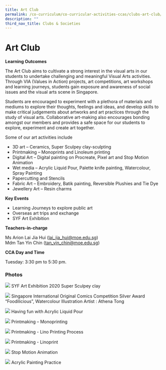 ```yaml
---
title: Art Club
permalink: /co-curriculum/co-curricular-activities-ccas/clubs-art-club/
description: ""
third_nav_title: Clubs & Societies
---
```

# **Art Club**

**Learning Outcomes**

The Art Club aims to cultivate a strong interest in the visual arts in our students to undertake challenging and meaningful Visual Arts activities. Through VIA (Values in Action) projects, art competitions, art workshops and learning journeys, students gain exposure and awareness of social issues and the visual arts scene in Singapore. 

Students are encouraged to experiment with a plethora of materials and mediums to explore their thoughts, feelings and ideas, and develop skills to make critical judgements about artworks and art practices through the study of visual arts. Collaborative art-making also encourages bonding amongst our members and provides a safe space for our students to explore, experiment and create art together. 

Some of our art activities include

*   3D art – Ceramics, Super Sculpey clay-sculpting
*   Printmaking – Monoprints and Linoleum printing
*   Digital Art – Digital painting on Procreate, Pixel art and Stop Motion Animation
*   Wet media – Acrylic Liquid Pour, Palette knife painting, Watercolour, Spray Painting
*   Papercutting and Stencils
*   Fabric Art – Embroidery, Batik painting, Reversible Plushies and Tie Dye
*   Jewellery Art – Resin charms

**Key Events**

*   Learning Journeys to explore public art
*   Overseas art trips and exchange
*   SYF Art Exhibition  
    

**Teachers-in-charge**

Ms Arion Lai Jia Hui ([lai\_jia\_hui@moe.edu.sg](mailto:lai_jia_hui@moe.edu.sg))  
Mdm Tan Yin Chin ([tan\_yin\_chin@moe.edu.sg](mailto:tan_yin_chin@moe.edu.sg))

**CCA Day and Time**

Tuesday: 3:30 pm to 5:30 pm.

### Photos

![](/images/Photo-1-SYF-Art-exhibition-2020-sculpey-clay-scaled.jpg)
SYF Art Exhibition 2020 Super Sculpey clay

![](/images/Photo-2-SGIOCC-Silver-Award-Athena-Tong-scaled.jpeg)
Singapore International Original Comics Competition Silver Award “Foodilicious”, Watercolour Illustration Artist : Athena Tong

![](/images/Photo-3-Acrylic-Liquid-Pour-scaled.jpeg)
Having fun with Acrylic Liquid Pour

![](/images/Photo-4-Printmaking-Monoprint-scaled.jpg)
Printmaking – Monoprinting

![](/images/Photo-5-Printmaking-Lino-Printing-Process-scaled.jpg)
Printmaking - Lino Printing Process

![](/images/Photo-6-Printmaking-Linoprint-scaled.jpg)
Printmaking - Linoprint

![](/images/Photo-7-Stop-Motion-Animation-art-club.jpg)
Stop Motion Animation

![](/images/Photo-8-Acrylic-Painting-Practice.jpg)
Acrylic Painting Practice


